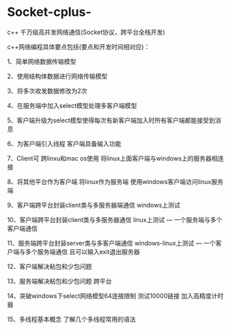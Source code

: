 ﻿# Socket-cplus-
c++
千万级高并发网络通信(Socket协议，跨平台全栈开发)



c++网络编程具体要点包括(要点和开发时间相对应)：



1、简单网络数据传输模型



2、使用结构体数据进行网络传输模型



3、将多次收发数据修改为2次



4、在服务端中加入select模型处理多客户端模型



5、客户端升级为select模型使得每次有新客户端加入时所有客户端都能接受到消息



6、为客户端引入线程 客户端具备输入功能



7、Client可 跨linxu和mac os使用  将linux上面客户端与windows上的服务器相连接



8、将其他平台作为客户端 将linux作为服务端 使用windows客户端访问linux服务端

9、客户端跨平台封装client类与多服务器端通信 windows上测试

10、客户端跨平台封装client类与多服务器通信 linux上测试 — 一个服务端与多个客户端通信

11、服务端跨平台封装server类与多客户端通信 windows-linux上测试 — 一个客户端与多个服务端通信 且可以输入exit退出服务器

12、客户端解决粘包和少包问题

13、服务端解决粘包和少包问题 跨平台

14、突破windows下select网络模型64连接限制 测试10000链接 加入高精度计时器

15、多线程基本概念 了解几个多线程常用的语法